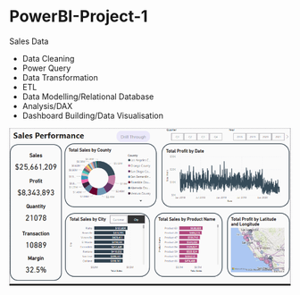 # PowerBI-Project-1
Sales Data

- Data Cleaning
- Power Query
- Data Transformation
- ETL
- Data Modelling/Relational Database
- Analysis/DAX
- Dashboard Building/Data Visualisation

![](ezgif.com-animated-gif-maker.gif)



